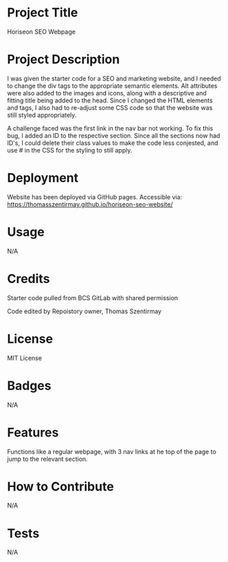 # Project Title

Horiseon SEO Webpage

# Project Description

I was given the starter code for a SEO and marketing website, and I needed to change the div tags to the appropriate semantic elements. Alt attributes were also added to the images and icons, along with a descriptive and fitting title being added to the head. Since I changed the HTML elements and tags, I also had to re-adjust some CSS code so that the website was still styled appropriately.

A challenge faced was the first link in the nav bar not working. To fix this bug, I added an ID to the respective section. Since all the sections now had ID's, I could delete their class values to make the code less conjested, and use # in the CSS for the styling to still apply.

# Deployment

Website has been deployed via GitHub pages. Accessible via: https://thomasszentirmay.github.io/horiseon-seo-website/

# Usage

N/A

# Credits

Starter code pulled from BCS GitLab with shared permission

Code edited by Repoistory owner, Thomas Szentirmay

# License

MIT License

# Badges

N/A

# Features

Functions like a regular webpage, with 3 nav links at he top of the page to jump to the relevant section.

# How to Contribute

N/A

# Tests

N/A
